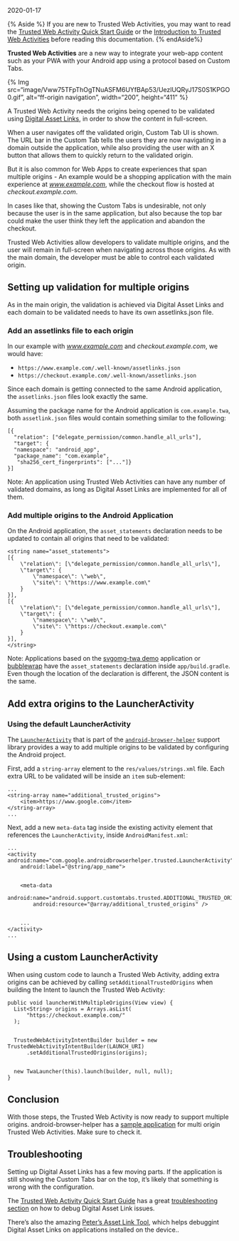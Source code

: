 2020-01-17

{% Aside %} If you are new to Trusted Web Activities, you may want to read the [Trusted Web Activity Quick Start Guide](/docs/android/trusted-web-activity/quick-start) or the [Introduction to Trusted Web Activities](/docs/android/trusted-web-activity) before reading this documentation. {% endAside%}

**Trusted Web Activities** are a new way to integrate your web-app content such as your PWA with your Android app using a protocol based on Custom Tabs.

{% Img src=“image/Vww75TFpThOgTNuASFM6UYfBAp53/UezlUQRyJ17S0S1KPGO0.gif”, alt=“ff-origin navigation”, width=“200”, height=“411” %}

A Trusted Web Activity needs the origins being opened to be validated using [Digital Asset Links](https://developers.google.com/digital-asset-links), in order to show the content in full-screen.

When a user navigates off the validated origin, Custom Tab UI is shown. The URL bar in the Custom Tab tells the users they are now navigating in a domain outside the application, while also providing the user with an X button that allows them to quickly return to the validated origin.

But it is also common for Web Apps to create experiences that span multiple origins - An example would be a shopping application with the main experience at *www.example.com*, while the checkout flow is hosted at _checkout.example.com_.

In cases like that, showing the Custom Tabs is undesirable, not only because the user is in the same application, but also because the top bar could make the user think they left the application and abandon the checkout.

Trusted Web Activities allow developers to validate multiple origins, and the user will remain in full-screen when navigating across those origins. As with the main domain, the developer must be able to control each validated origin.

## Setting up validation for multiple origins

As in the main origin, the validation is achieved via Digital Asset Links and each domain to be validated needs to have its own assetlinks.json file.

### Add an assetlinks file to each origin

In our example with *www.example.com* and _checkout.example.com_, we would have:

- `https://www.example.com/.well-known/assetlinks.json`
- `https://checkout.example.com/.well-known/assetlinks.json`

Since each domain is getting connected to the same Android application, the `assetlinks.json` files look exactly the same.

Assuming the package name for the Android application is `com.example.twa`, both `assetlink.json` files would contain something similar to the following:

    [{
      "relation": ["delegate_permission/common.handle_all_urls"],
      "target": {
      "namespace": "android_app",
      "package_name": "com.example",
       "sha256_cert_fingerprints": ["..."]}
    }]

Note: An application using Trusted Web Activities can have any number of validated domains, as long as Digital Asset Links are implemented for all of them.

### Add multiple origins to the Android Application

On the Android application, the `asset_statements` declaration needs to be updated to contain all origins that need to be validated:

    <string name="asset_statements">
    [{
        \"relation\": [\"delegate_permission/common.handle_all_urls\"],
        \"target\": {
            \"namespace\": \"web\",
            \"site\": \"https://www.example.com\"
        }
    }],
    [{
        \"relation\": [\"delegate_permission/common.handle_all_urls\"],
        \"target\": {
            \"namespace\": \"web\",
            \"site\": \"https://checkout.example.com\"
        }
    }],
    </string>

Note: Applications based on the [svgomg-twa demo](https://github.com/GoogleChromeLabs/svgomg-twa) application or [bubblewrap](https://github.com/GoogleChromeLabs/bubblewrap) have the `asset_statements` declaration inside `app/build.gradle`. Even though the location of the declaration is different, the JSON content is the same.

## Add extra origins to the LauncherActivity

### Using the default LauncherActivity

The [`LauncherActivity`](https://github.com/GoogleChrome/android-browser-helper/blob/master/androidbrowserhelper/src/main/java/com/google/androidbrowserhelper/trusted/LauncherActivity.java) that is part of the [`android-browser-helper`](https://github.com/GoogleChrome/android-browser-helper/) support library provides a way to add multiple origins to be validated by configuring the Android project.

First, add a `string-array` element to the `res/values/strings.xml` file. Each extra URL to be validated will be inside an `item` sub-element:

    ...
    <string-array name="additional_trusted_origins">
        <item>https://www.google.com</item>
    </string-array>
    ...

Next, add a new `meta-data` tag inside the existing activity element that references the `LauncherActivity`, inside `AndroidManifest.xml`:

    ...
    <activity android:name="com.google.androidbrowserhelper.trusted.LauncherActivity"
        android:label="@string/app_name">


        <meta-data
            android:name="android.support.customtabs.trusted.ADDITIONAL_TRUSTED_ORIGINS"
            android:resource="@array/additional_trusted_origins" />


        ...
    </activity>
    ...

## Using a custom LauncherActivity

When using custom code to launch a Trusted Web Activity, adding extra origins can be achieved by calling `setAdditionalTrustedOrigins` when building the Intent to launch the Trusted Web Activity:

    public void launcherWithMultipleOrigins(View view) {
      List<String> origins = Arrays.asList(
          "https://checkout.example.com/"
      );


      TrustedWebActivityIntentBuilder builder = new TrustedWebActivityIntentBuilder(LAUNCH_URI)
          .setAdditionalTrustedOrigins(origins);


      new TwaLauncher(this).launch(builder, null, null);
    }

## Conclusion

With those steps, the Trusted Web Activity is now ready to support multiple origins. android-browser-helper has a [sample application](https://github.com/GoogleChrome/android-browser-helper/tree/master/demos/twa-multi-domain) for multi origin Trusted Web Activities. Make sure to check it.

## Troubleshooting

Setting up Digital Asset Links has a few moving parts. If the application is still showing the Custom Tabs bar on the top, it’s likely that something is wrong with the configuration.

The [Trusted Web Activity Quick Start Guide](/docs/android/trusted-web-activity/quick-start) has a great [troubleshooting section](/docs/android/trusted-web-activity/quick-start#troubleshooting) on how to debug Digital Asset Link issues.

There’s also the amazing [Peter’s Asset Link Tool](https://play.google.com/store/apps/details?id=dev.conn.assetlinkstool), which helps debuggint Digital Asset Links on applications installed on the device..
